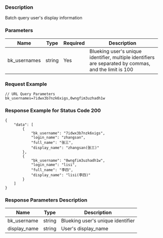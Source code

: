 ### Description

Batch query user's display information

### Parameters

| Name         | Type   | Required | Description                                                                                           |
| ------------ | ------ | -------- | ----------------------------------------------------------------------------------------------------- |
| bk_usernames | string | Yes      | Blueking user's unique identifier, multiple identifiers are separated by commas, and the limit is 100 |

### Request Example

```
// URL Query Parameters
bk_usernames=7idwx3b7nzk6xigs,0wngfim3uzhadh1w
```

### Response Example for Status Code 200

```json5
{
    "data": [
        {
            "bk_username": "7idwx3b7nzk6xigs",
            "login_name": "zhangsan",
            "full_name": "张三",
            "display_name": "zhangsan(张三)"
        },
        {
            "bk_username": "0wngfim3uzhadh1w",
            "login_name": "lisi",
            "full_name": "李四",
            "display_name": "lisi(李四)"
        }
    ]
}
```

### Response Parameters Description

| Name         | Type   | Description                       |
| ------------ | ------ | --------------------------------- |
| bk_username  | string | Blueking user's unique identifier |
| display_name | string | User's display_name               |
